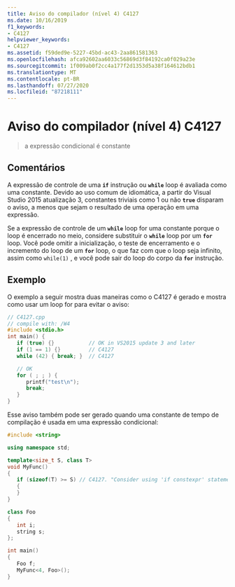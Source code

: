```yaml
---
title: Aviso do compilador (nível 4) C4127
ms.date: 10/16/2019
f1_keywords:
- C4127
helpviewer_keywords:
- C4127
ms.assetid: f59ded9e-5227-45bd-ac43-2aa861581363
ms.openlocfilehash: afca92602aa6033c56869d3f84192ca0f029a23e
ms.sourcegitcommit: 1f009ab0f2cc4a177f2d1353d5a38f164612bdb1
ms.translationtype: MT
ms.contentlocale: pt-BR
ms.lasthandoff: 07/27/2020
ms.locfileid: "87218111"
---
```

# <a name="compiler-warning-level-4-c4127"></a>Aviso do compilador (nível 4) C4127

> a expressão condicional é constante

## <a name="remarks"></a>Comentários

A expressão de controle de uma **`if`** instrução ou **`while`** loop é avaliada como uma constante. Devido ao uso comum de idiomática, a partir do Visual Studio 2015 atualização 3, constantes triviais como 1 ou não **`true`** disparam o aviso, a menos que sejam o resultado de uma operação em uma expressão.

Se a expressão de controle de um **`while`** loop for uma constante porque o loop é encerrado no meio, considere substituir o **`while`** loop por um **`for`** loop. Você pode omitir a inicialização, o teste de encerramento e o incremento do loop de um **`for`** loop, o que faz com que o loop seja infinito, assim como `while(1)` , e você pode sair do loop do corpo da **`for`** instrução.

## <a name="example"></a>Exemplo

O exemplo a seguir mostra duas maneiras como o C4127 é gerado e mostra como usar um loop for para evitar o aviso:

```cpp
// C4127.cpp
// compile with: /W4
#include <stdio.h>
int main() {
   if (true) {}           // OK in VS2015 update 3 and later
   if (1 == 1) {}         // C4127
   while (42) { break; }  // C4127

   // OK
   for ( ; ; ) {
      printf("test\n");
      break;
   }
}
```

Esse aviso também pode ser gerado quando uma constante de tempo de compilação é usada em uma expressão condicional:

```cpp
#include <string>

using namespace std;

template<size_t S, class T>
void MyFunc()
{
   if (sizeof(T) >= S) // C4127. "Consider using 'if constexpr' statement instead"
   {
   }
}

class Foo
{
   int i;
   string s;
};

int main()
{
   Foo f;
   MyFunc<4, Foo>();
}
```
